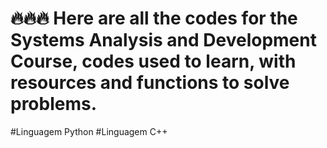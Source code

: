 
# 🔥🔥🔥 Here are all the codes for the Systems Analysis and Development Course, codes used to learn, with resources and functions to solve problems.

#Linguagem Python
#Linguagem C++
